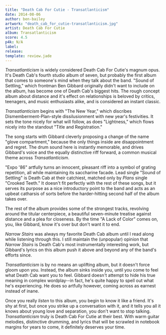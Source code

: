 ```yaml
---
title: "Death Cab For Cutie - Transatlanticism"
date: 2014-08-06
author: ben-bailey
artwork: "death_cab_for_cutie-transatlanticism.jpg"
artist: Death Cab For Cutie
album: Transatlanticism
score: 4.5
p4k: N/A
label:
release:
template: review.jade
---
```


*Transatlanticism* is widely considered Death Cab For Cutie's magnum opus. It's Death Cab's fourth studio album of seven, but probably the first album that comes to someone's mind when they talk about the band. "Sound of Settling," which frontman Ben Gibbard originally didn't want to include on the album, has become one of Death Cab's biggest hits. The rough concept album about distance and it's effect on relationships is beloved by critics, teenagers, and music enthusiasts alike, and is considered an instant classic.

<span class="more">

*Transatlanticism* begins with "The New Year," which discribes Dismemberment-Plan-style dissilusionment with new year's festivities. It sets the tone nicely for what will follow, as does "Lightness," which flows nicely into the standout "Title and Registration."

The song starts with Gibbard cleverly proposing a change of the name "glove compartment," because the only things inside are disappointment and regret. The drum sound here is instantly memorable, and drives Gibbard's voice and the equally distinctive riff forward, a common musical theme across *Transatlanticism*.

"Expo '86" artfully turns an innocent, pleasant riff into a symbol of grating repetition, all while maintaining its saccharine facade. Lead single "Sound of Settling" is Death Cab at their catchiest, matched only by *Plans* single "Crooked Teeth." It doesn't fit perfectly with the rest of these songs, but it serves its purpose as a nice introductory point to the band and acts as an upbeat catharsis of sorts before the harder-hitting second half of the album takes over.

The rest of the album provides some of the strongest tracks, revolving around the titular centerpiece, a beautiful seven-minute treatise against distance and a plea for closeness. By the time "A Lack of Color" comes on, you, like Gibbard, know it's over but don't want it to end.

*Narrow Stairs* was always my favorite Death Cab album until I read along while listening through this. I still maintain the (unpopular) opinion that *Narrow Stairs* is Death Cab's most instrumentally interesting work, but Gibbard's lyrics on this album push it above and beyond any of the band's efforts since.

*Transatlanticism* is by no means an uplifting album, but it doesn't force gloom upon you. Instead, the album sinks inside you, until you come to feel what Death Cab want you to feel. Gibbard doesn't attempt to hide his true meaning in complex wordplay--in fact, he's quite happy to spell out what he's experiencing. He does so artfully however, coming across as earnest instead of inane.

Once you really *listen* to this album, you begin to know it like a friend. It's shy at first, but once you strike up a conversation with it, and it tells you all it knows about young love and separation, you don't want to stop talking. *Transatlanticism* truly is Death Cab For Cutie at their best. With warm guitar melodies, distinctive drumming, and lyrics that will be scrawled in notebook margins for years to come, it definitely deserves your time.
